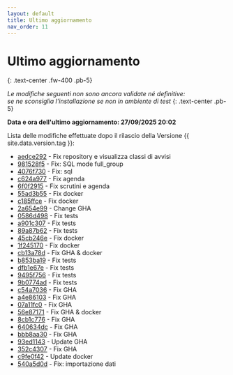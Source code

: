 ```yaml
---
layout: default
title: Ultimo aggiornamento
nav_order: 11
---
```


# Ultimo aggiornamento
{: .text-center .fw-400 .pb-5}

_Le modifiche seguenti non sono ancora validate né definitive:<br>se ne sconsiglia l'installazione se non in ambiente di test_
{: .text-center .pb-5}

**Data e ora dell'ultimo aggiornamento: 27/09/2025 20:02**

Lista delle modifiche effettuate dopo il rilascio della Versione {{ site.data.version.tag }}:

- [aedce292](http://github.com/iisgiua/giuaschool/commit/aedce2925c1bdb065c1d155fcb470173c37ab4fe) - Fix repository e visualizza classi di avvisi
- [981528f5](http://github.com/iisgiua/giuaschool/commit/981528f55a0fdfecaced7ae7fc04ebab53f05b34) - Fix: SQL mode full_group
- [4076f730](http://github.com/iisgiua/giuaschool/commit/4076f730b7129fa86e244a2db2770df58ab30e93) - Fix: sql
- [c624a977](http://github.com/iisgiua/giuaschool/commit/c624a977a018504a9c37ac466b80991ffedc8b26) - Fix agenda
- [6f0f2915](http://github.com/iisgiua/giuaschool/commit/6f0f291596f17ae3b9b90f6a896dc3d7fc01e91a) - Fix scrutini e agenda
- [55ad3b55](http://github.com/iisgiua/giuaschool/commit/55ad3b55f7359ef2d99dc559e9c7277318b17bf2) - Fix docker
- [c185ffce](http://github.com/iisgiua/giuaschool/commit/c185ffce57727bab6ae44184ca0261b8e412b33c) - Fix docker
- [2a654e99](http://github.com/iisgiua/giuaschool/commit/2a654e99ab49b0cd688518be838be954587ca2ce) - Change GHA
- [0586d498](http://github.com/iisgiua/giuaschool/commit/0586d498945fe010bb9ddac4dc2274d5c2d9a928) - Fix tests
- [a901c307](http://github.com/iisgiua/giuaschool/commit/a901c30761f0044838da85c059843351f8f6789f) - Fix tests
- [89a87b62](http://github.com/iisgiua/giuaschool/commit/89a87b625ca842e9218a6b0264cf0ad356dfa256) - Fix tests
- [45cb246e](http://github.com/iisgiua/giuaschool/commit/45cb246e2444d06f68678cb35d7eb00a18986600) - Fix docker
- [1f245170](http://github.com/iisgiua/giuaschool/commit/1f24517069315cb65bb2943a411f64eed67bcbb2) - Fix docker
- [cb13a78d](http://github.com/iisgiua/giuaschool/commit/cb13a78d128b09730211a0451321439119c5151a) - Fix GHA & docker
- [b853ba19](http://github.com/iisgiua/giuaschool/commit/b853ba19a131085744277f48d50a29c5d26c7671) - Fix tests
- [dfb1e67e](http://github.com/iisgiua/giuaschool/commit/dfb1e67e9b2dc46732f57155f608116cf9b4f964) - Fix tests
- [9495f756](http://github.com/iisgiua/giuaschool/commit/9495f7567a046f11ffac655de9c54b27ee07c464) - Fix tests
- [9b0774ad](http://github.com/iisgiua/giuaschool/commit/9b0774ade92c183360acbecdc8861cf663f74739) - Fix tests
- [c54a7036](http://github.com/iisgiua/giuaschool/commit/c54a70368673f9be8d50e1476933eff60a977126) - Fix GHA
- [a4e86103](http://github.com/iisgiua/giuaschool/commit/a4e86103f3570e41c54420127a77be0ef31e1ad0) - Fix GHA
- [07a11fc0](http://github.com/iisgiua/giuaschool/commit/07a11fc040f604ac18b319ee6725f86802bb0b5b) - Fix GHA
- [56e87171](http://github.com/iisgiua/giuaschool/commit/56e871715f327ff958b375d22f688c5fce6c40fd) - Fix GHA & docker
- [8cb1c776](http://github.com/iisgiua/giuaschool/commit/8cb1c776959ceaf75025c0dcf6154c77a8d5d3c8) - Fix GHA
- [640634dc](http://github.com/iisgiua/giuaschool/commit/640634dc649ee7700ee8ba47cf688e2efb974e03) - Fix GHA
- [bbb8aa30](http://github.com/iisgiua/giuaschool/commit/bbb8aa30a9c6b88b8c82f52396eab0a63e35afc6) - Fix GHA
- [93ed1143](http://github.com/iisgiua/giuaschool/commit/93ed1143c2b9ad9395bb24e35896a3c4905fcb44) - Update GHA
- [352c4307](http://github.com/iisgiua/giuaschool/commit/352c43070c4a9ba08b6396be1ca88d4b61e7776a) - Fix GHA
- [c9fe0f42](http://github.com/iisgiua/giuaschool/commit/c9fe0f425c8ea471176eaa44fa99369e8e69f513) - Update docker
- [540a5d0d](http://github.com/iisgiua/giuaschool/commit/540a5d0db6b7dc4ef2e3687b188ff51f9382996c) - Fix: importazione dati

